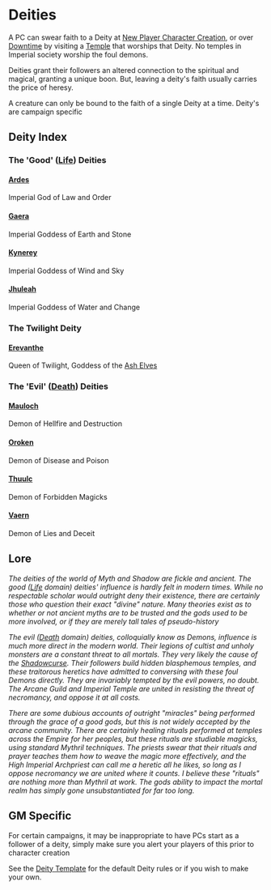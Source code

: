 # Deities
A PC can swear faith to a Deity at [New Player Character Creation](../../../Character%20Creation/New%20Player%20Character%20Creation.md), or over [Downtime](../../../Player%20Characters/Derived%20Statistics/Level.md#Downtime) by visiting a [Temple](../../../Economy/Detailed%20Prices/Relevant%20Prices/Temple%20Services.md) that worships that Deity. No temples in Imperial society worship the foul demons.

Deities grant their followers an altered connection to the spiritual and magical, granting a unique boon. But, leaving a deity's faith usually carries the price of heresy.

A creature can only be bound to the faith of a single Deity at a time. Deity's are campaign specific
## Deity Index

### The 'Good' ([Life](../Spell%20Domains/Life.md)) Deities
#### [Ardes](Deity%20Index/Ardes.md)
Imperial God of Law and Order
#### [Gaera](Deity%20Index/Gaera.md)
Imperial Goddess of Earth and Stone
#### [Kynerey](Deity%20Index/Kynerey.md)
Imperial Goddess of Wind and Sky
#### [Jhuleah](Deity%20Index/Jhuleah.md)
Imperial Goddess of Water and Change
### The Twilight Deity
#### [Erevanthe](Deity%20Index/Erevanthe.md)
Queen of Twilight, Goddess of the [Ash Elves](../../../Player%20Characters/Ancenstries/Elf.md#Ash%20Elf%20[Ancestry](Ancestry.md))
### The 'Evil' ([Death](../Spell%20Domains/Death.md)) Deities
#### [Mauloch](Deity%20Index/Mauloch.md)
Demon of Hellfire and Destruction
#### [Oroken](Deity%20Index/Oroken.md)
Demon of Disease and Poison
#### [Thuulc](Deity%20Index/Thuulc.md)
Demon of Forbidden Magicks
#### [Vaern](Deity%20Index/Vaern.md)
Demon of Lies and Deceit

## Lore
*The deities of the world of Myth and Shadow are fickle and ancient. The good ([Life](../Spell%20Domains/Life.md) domain) deities' influence is hardly felt in modern times. While no respectable scholar would outright deny their existence, there are certainly those who question their exact "divine" nature. Many theories exist as to whether or not ancient myths are to be trusted and the gods used to be more involved, or if they are merely tall tales of pseudo-history* 

*The evil ([Death](../Spell%20Domains/Death.md) domain) deities, colloquially know as Demons, influence is much more direct in the modern world. Their legions of cultist and unholy monsters are a constant threat to all mortals. They very likely the cause of the [Shadowcurse](../../Hazards/Shadowcurse.md). Their followers build hidden blasphemous temples, and these traitorous heretics have admitted to conversing with these foul Demons directly. They are invariably tempted by the evil powers, no doubt. The Arcane Guild and Imperial Temple are united in resisting the threat of necromancy, and oppose it at all costs.*

*There are some dubious accounts of outright "miracles" being performed through the grace of a good gods, but this is not widely accepted by the arcane community. There are certainly healing rituals performed at temples across the Empire for her peoples, but these rituals are studiable magicks, using standard Mythril techniques. The priests swear that their rituals and prayer teaches them how to weave the magic more effectively, and the High Imperial Archpriest can call me a heretic all he likes, so long as I oppose necromancy we are united where it counts. I believe these "rituals" are nothing more than Mythril at work. The gods ability to impact the mortal realm has simply gone unsubstantiated for far too long.*

## GM Specific
For certain campaigns, it may be inappropriate to have PCs start as a follower of a deity, simply make sure you alert your players of this prior to character creation

See the [Deity Template](Deity%20Templates/Deity%20Template.md) for the default Deity rules or if you wish to make your own.